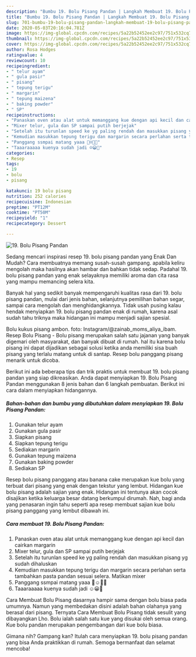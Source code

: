 ```yaml
---
description: "Bumbu 19. Bolu Pisang Pandan | Langkah Membuat 19. Bolu Pisang Pandan Yang Enak Dan Lezat"
title: "Bumbu 19. Bolu Pisang Pandan | Langkah Membuat 19. Bolu Pisang Pandan Yang Enak Dan Lezat"
slug: 701-bumbu-19-bolu-pisang-pandan-langkah-membuat-19-bolu-pisang-pandan-yang-enak-dan-lezat
date: 2020-05-03T20:16:04.781Z
image: https://img-global.cpcdn.com/recipes/5a22b52452ee2c97/751x532cq70/19-bolu-pisang-pandan-foto-resep-utama.jpg
thumbnail: https://img-global.cpcdn.com/recipes/5a22b52452ee2c97/751x532cq70/19-bolu-pisang-pandan-foto-resep-utama.jpg
cover: https://img-global.cpcdn.com/recipes/5a22b52452ee2c97/751x532cq70/19-bolu-pisang-pandan-foto-resep-utama.jpg
author: Rosa Hodges
ratingvalue: 4
reviewcount: 10
recipeingredient:
- " telur ayam"
- " gula pasir"
- " pisang"
- " tepung terigu"
- " margarin"
- " tepung maizena"
- " baking powder"
- " SP"
recipeinstructions:
- "Panaskan oven atau alat untuk memanggang kue dengan api kecil dan cairkan margarin"
- "Mixer telur, gula dan SP sampai putih berjejak"
- "Setelah itu turunlan speed ke yg paling rendah dan masukkan pisang yg sudah dihaluskan"
- "Kemudian masukkan tepung terigu dan margarin secara perlahan serta tambahkan pasta pandan sesuai selera. Matikan mixer"
- "Panggang ssmpai matang yaaa 🙂☺️🍰🍩"
- "Taaaraaaaa kuenya sudah jadi ☺️😀🍴"
categories:
- Resep
tags:
- 19
- bolu
- pisang

katakunci: 19 bolu pisang 
nutrition: 252 calories
recipecuisine: Indonesian
preptime: "PT12M"
cooktime: "PT50M"
recipeyield: "1"
recipecategory: Dessert

---
```



![19. Bolu Pisang Pandan](https://img-global.cpcdn.com/recipes/5a22b52452ee2c97/751x532cq70/19-bolu-pisang-pandan-foto-resep-utama.jpg)

Sedang mencari inspirasi resep 19. bolu pisang pandan yang Enak Dan Mudah? Cara membuatnya memang susah-susah gampang. apabila keliru mengolah maka hasilnya akan hambar dan bahkan tidak sedap. Padahal 19. bolu pisang pandan yang enak selayaknya memiliki aroma dan cita rasa yang mampu memancing selera kita.

Banyak hal yang sedikit banyak mempengaruhi kualitas rasa dari 19. bolu pisang pandan, mulai dari jenis bahan, selanjutnya pemilihan bahan segar, sampai cara mengolah dan menghidangkannya. Tidak usah pusing kalau hendak menyiapkan 19. bolu pisang pandan enak di rumah, karena asal sudah tahu triknya maka hidangan ini mampu menjadi sajian spesial.

Bolu kukus pisang ambon. foto: Instagram/@zainab_moms_aliya_ibam. Resep Bolu Pisang - Bolu pisang merupakan salah satu jajanan yang banyak digemari oleh masyarakat, dan banyak dibuat di rumah. hal itu karena bolu pisang ini dapat dijadikan sebagai solusi ketika anda memiliki sisa buah pisang yang terlalu matang untuk di santap. Resep bolu panggang pisang menarik untuk dicoba.


Berikut ini ada beberapa tips dan trik praktis untuk membuat 19. bolu pisang pandan yang siap dikreasikan. Anda dapat menyiapkan 19. Bolu Pisang Pandan menggunakan 8 jenis bahan dan 6 langkah pembuatan. Berikut ini cara dalam menyiapkan hidangannya.

<!--inarticleads1-->

##### Bahan-bahan dan bumbu yang dibutuhkan dalam menyiapkan 19. Bolu Pisang Pandan:

1. Gunakan  telur ayam
1. Gunakan  gula pasir
1. Siapkan  pisang
1. Siapkan  tepung terigu
1. Sediakan  margarin
1. Gunakan  tepung maizena
1. Gunakan  baking powder
1. Sediakan  SP


Resep bolu pisang panggang atau banana cake merupakan kue bolu yang terbuat dari pisang yang enak dengan tekstur yang lembut. Hidangan kue bolu pisang adalah sajian yang enak. Hidangan ini tentunya akan cocok disajikan ketika keluarga besar datang berkumpul dirumah. Nah, bagi anda yang penasaran ingin tahu seperti apa resep membuat sajian kue bolu pisang panggang yang lembut dibawah ini. 

<!--inarticleads2-->

##### Cara membuat 19. Bolu Pisang Pandan:

1. Panaskan oven atau alat untuk memanggang kue dengan api kecil dan cairkan margarin
1. Mixer telur, gula dan SP sampai putih berjejak
1. Setelah itu turunlan speed ke yg paling rendah dan masukkan pisang yg sudah dihaluskan
1. Kemudian masukkan tepung terigu dan margarin secara perlahan serta tambahkan pasta pandan sesuai selera. Matikan mixer
1. Panggang ssmpai matang yaaa 🙂☺️🍰🍩
1. Taaaraaaaa kuenya sudah jadi ☺️😀🍴


Cara Membuat Bolu Pisang dasarnya hampir sama dengan bolu biasa pada umumnya. Namun yang membedakan disini adalah bahan olahanya yang berasal dari pisang. Ternyata Cara Membuat Bolu Pisang tidak sesulit yang dibayangkan Lho. Bolu ialah salah satu kue yang disukai oleh semua orang. Kue bolu pandan merupakan pengembangan dari kue bolu biasa. 

Gimana nih? Gampang kan? Itulah cara menyiapkan 19. bolu pisang pandan yang bisa Anda praktikkan di rumah. Semoga bermanfaat dan selamat mencoba!
